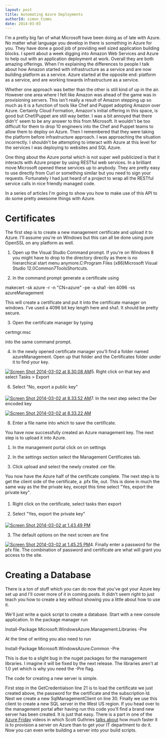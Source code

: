 ```yaml
---
layout: post
title: Automating Azure Deployments
authorId: simon_timms
date: 2014-03-03
---
```


I'm a pretty big fan of what Microsoft have been doing as of late with Azure. No matter what language you develop in there is something in Azure for you. They have done a good job of providing well sized application building blocks. I spent about a week digging into Amazon Web Services and Azure to help out with an application deployment at work. Overall they are both amazing offerings. When I'm explaining the differences to people I talk about how Amazon started with infrastructure as a service and are now building platform as a service. Azure started at the opposite end: platform as a service, and are working towards infrastructure as a service.

Whether one approach was better than the other is still kind of up in the air. However one area where I felt like Amazon was ahead of the game was in provisioning servers. This isn't really a result of Amazon stepping up so much as it is a function of tools like Chef and Puppet adopting Amazon over Azure. Certainly Cloud Formation, Amazon's initial offering in this space, is good but Chef/Puppet are still way better. I was a bit annoyed that there didn't' seem to be any answer to this from Microsoft. It wouldn't be too difficult for them to drop 10 engineers into the Chef and Puppet teams to allow them to deploy on Azure. Then I remembered that they were taking the platform before infrastructure approach. I was approaching the situation incorrectly. I shouldn't be attempting to interact with Azure at this level for the services I was deploying to websites and SQL Azure.

One thing about the Azure portal which is not super well publicized is that it interacts with Azure proper by using RESTful web services. In a brilliant move Microsoft opened these services up to anybody. They are pretty easy to use directly from Curl or something similar but you need to sign your requests. Fortunately I had just heard of a project to wrap all the RESTful service calls in nice friendly managed code.

In a series of articles I'm going to show you how to make use of this API to do some pretty awesome things with Azure.


# Certificates

The first step is to create a new management certificate and upload it to Azure. I'll assume you're on Windows but this can all be done using pure OpenSSL on any platform as well.

1. Open up the Visual Studio Command prompt. If you're on Windows 8 you might have to drop to the directory directly as there is no hierarchical start menu anymore.C:Program Files (x86)Microsoft Visual Studio 12.0Common7ToolsShortcuts.

2. In the command prompt generate a certificate using

makecert -sk azure -r -n "CN=azure" -pe -a sha1 -len 4096 -ss azureManagement

This will create a certificate and put it into the certificate manager on windows. I've used a 4096 bit key length here and sha1. It should be pretty secure.

3. Open the certificate manager by typing

certmgr.msc

into the same command prompt.

4. In the newly opened certificate manager you'll find a folder named azureManagement. Open up that folder and the Certificates folder under it to find your key.

[![Screen Shot 2014-03-02 at 8.30.08 AM](http://stimms.files.wordpress.com/2014/03/screen-shot-2014-03-02-at-8-30-08-am.jpg?w=750)](http://stimms.files.wordpress.com/2014/03/screen-shot-2014-03-02-at-8-30-08-am.jpg)5. Right click on that key and select Tasks > Export

6. Select "No, export a public key"

[![Screen Shot 2014-03-02 at 8.33.52 AM](http://stimms.files.wordpress.com/2014/03/screen-shot-2014-03-02-at-8-33-52-am.jpg?w=300)](http://stimms.files.wordpress.com/2014/03/screen-shot-2014-03-02-at-8-33-52-am.jpg)7. In the next step select the Der encoded key

[![Screen Shot 2014-03-02 at 8.33.22 AM](http://stimms.files.wordpress.com/2014/03/screen-shot-2014-03-02-at-8-33-22-am.jpg?w=300)](http://stimms.files.wordpress.com/2014/03/screen-shot-2014-03-02-at-8-33-22-am.jpg)

8. Enter a file name into which to save the certificate.

You have now successfully created an Azure management key. The next step is to upload it into Azure.

1. In the management portal click on on settings

2. In the settings section select the Management Certificates tab.

3. Click upload and select the newly created .cer file.

You now have the Azure half of the certificate complete. The next step is to get the client side of the certificate, a .pfx file, out. This is done in much the same way as the the private key, except this time select "Yes, export the private key".

1. Right click on the certificate, select tasks then export

2. Select "Yes, export the private key"

[![Screen Shot 2014-03-02 at 1.43.49 PM](http://stimms.files.wordpress.com/2014/03/screen-shot-2014-03-02-at-1-43-49-pm.jpg?w=300)](http://stimms.files.wordpress.com/2014/03/screen-shot-2014-03-02-at-1-43-49-pm.jpg)

3. The default options on the next screen are fine

[![Screen Shot 2014-03-02 at 1.45.25 PM](http://stimms.files.wordpress.com/2014/03/screen-shot-2014-03-02-at-1-45-25-pm.jpg?w=300)](http://stimms.files.wordpress.com/2014/03/screen-shot-2014-03-02-at-1-45-25-pm.jpg)4. Finally enter a password for the pfx file. The combination of password and certificate are what will grant you access to the site.


# Creating a Database

There is a ton of stuff which you can do now that you've got your Azure key set up and I'll cover more of it in coming posts. It didn't seem right to just teach you how to create a key without showing you a little about how to use it.

We'll just write a quick script to create a database. Start with a new console application. In the package manager run

Install-Package Microsoft.WindowsAzure.Management.Libraries -Pre

At the time of writing you also need to run

Install-Package Microsoft.WindowsAzure.Common -Pre

This is due to a slight bug in the nuget packages for the management libraries. I imagine it will be fixed by the next release. The libraries aren't at 1.0 yet which is why you need the -Pre flag.

The code for creating a new server is simple.

<script src='https://gist.github.com/stimms/9315243.js'></script>

First step in the GetCredentialson line 21 is to load the certificate we just created above, the password for the certificate and the subscription Id. Next we create a new SqlManagementClient on line 30. Finally we use this client to create a new SQL server in the West US region. If you head over to the management portal after having run this code you'll find a brand new server has been created. It is just that easy. There is a part in one of the [Azure Friday](http://www.windowsazure.com/en-us/documentation/videos/windows-azure-friday/) videos in which Scott Guthries [talks about](http://www.windowsazure.com/en-us/documentation/videos/sql-in-azure-scottgu/) how much faster it is to provision a server on Azure than to get your IT department to do it. Now you can even write building a server into your build scripts.



